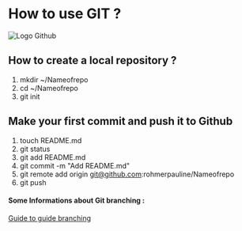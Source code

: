 # How to use GIT ?

![Logo Github](https://static.skyminds.net/2019/08/github-social-coding-compressor.png)

## How to create a local repository ?

1. mkdir ~/Nameofrepo
2. cd ~/Nameofrepo
3. git init

## Make your first commit and push it to Github

1. touch README.md
2. git status
3. git add README.md
4. git commit -m "Add README.md"
5. git remote add origin git@github.com:rohmerpauline/Nameofrepo
6. git push

#### Some Informations about Git branching : 
[Guide to guide branching](https://opensource.com/article/18/5/git-branching)

